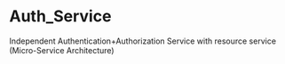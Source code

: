 # Auth_Service
Independent Authentication+Authorization Service with resource service (Micro-Service Architecture)
